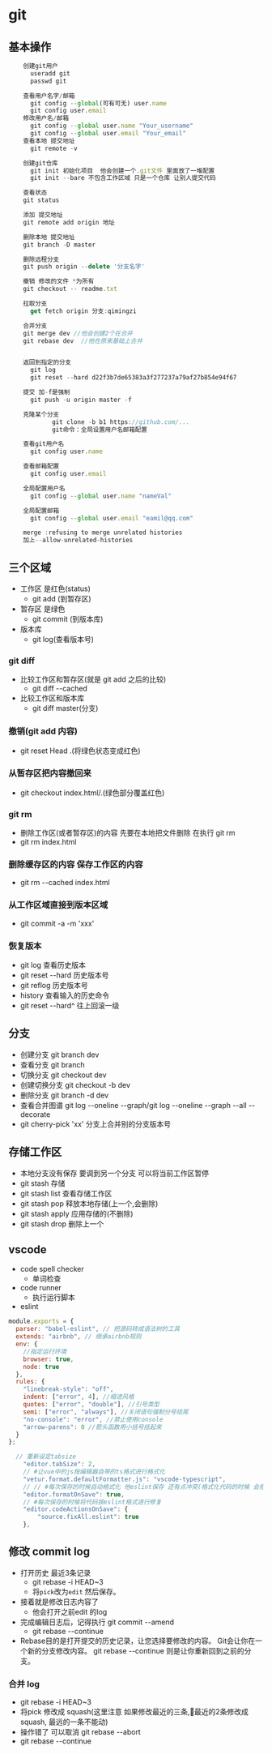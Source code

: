 # git

## 基本操作

```javascript
    创建git用户
      useradd git
      passwd git

    查看用户名字/邮箱
      git config --global(可有可无) user.name
      git config user.email
    修改用户名/邮箱
      git config --global user.name "Your_username"
      git config --global user.email "Your_email"
    查看本地 提交地址
      git remote -v

    创建git仓库
      git init 初始化项目  他会创建一个.git文件 里面放了一堆配置
      git init --bare 不包含工作区域 只是一个仓库 让别人提交代码

    查看状态
    git status

    添加 提交地址
    git remote add origin 地址

    删除本地 提交地址
    git branch -D master

    删除远程分支
    git push origin --delete '分支名字'

    撤销 修改的文件 *为所有
    git checkout -- readme.txt

    拉取分支
	  get fetch origin 分支:qimingzi

    合并分支
    git merge dev //他会创建2个在合并
    git rebase dev  //他在原来基础上合并


    返回到指定的分支
      git log
      git reset --hard d22f3b7de65383a3f277237a79af27b854e94f67

    提交 加-f是强制
      git push -u origin master -f

    克隆某个分支
			git clone -b b1 https://github.com/...
			git命令：全局设置用户名邮箱配置

    查看git用户名
      git config user.name

    查看邮箱配置
      git config user.email

    全局配置用户名
      git config --global user.name "nameVal"

    全局配置邮箱
      git config --global user.email "eamil@qq.com"

    merge :refusing to merge unrelated histories
    加上--allow-unrelated-histories


```

## 三个区域

- 工作区 是红色(status)
  - git add (到暂存区)
- 暂存区 是绿色
  - git commit (到版本库)
- 版本库
  - git log(查看版本号)

### git diff

- 比较工作区和暂存区(就是 git add 之后的比较)
  - git diff --cached
- 比较工作区和版本库
  - git diff master(分支)

### 撤销(git add 内容)

- git reset Head .(将绿色状态变成红色)

### 从暂存区把内容撤回来

- git checkout index.html/.(绿色部分覆盖红色)

### git rm

- 删除工作区(或者暂存区)的内容 先要在本地把文件删除 在执行 git rm
- git rm index.html

### 删除缓存区的内容 保存工作区的内容

- git rm --cached index.html

### 从工作区域直接到版本区域

- git commit -a -m 'xxx'

### 恢复版本

- git log 查看历史版本
- git reset --hard 历史版本号
- git reflog 历史版本号
- history 查看输入的历史命令
- git reset --hard^ 往上回滚一级

## 分支

- 创建分支 git branch dev
- 查看分支 git branch
- 切换分支 git checkout dev
- 创建切换分支 git checkout -b dev
- 删除分支 git branch -d dev
- 查看合并图谱 git log --oneline --graph/git log --oneline --graph --all --decorate
- git cherry-pick 'xx' 分支上合并别的分支版本号

## 存储工作区

- 本地分支没有保存 要调到另一个分支 可以将当前工作区暂停
- git stash 存储
- git stash list 查看存储工作区
- git stash pop 释放本地存储(上一个,会删除)
- git stash apply 应用存储的(不删除)
- git stash drop 删除上一个

## vscode

- code spell checker
  - 单词检查
- code runner
  - 执行运行脚本
- eslint

```js
module.exports = {
  parser: "babel-eslint", // 把源码转成语法树的工具
  extends: "airbnb", // 继承airbnb规则
  env: {
    //指定运行环境
    browser: true,
    node: true
  },
  rules: {
    "linebreak-style": "off",
    indent: ["error", 4], //缩进风格
    quotes: ["error", "double"], //引号类型
    semi: ["error", "always"], //关闭语句强制分号结尾
    "no-console": "error", //禁止使用console
    "arrow-parens": 0 //箭头函数用小括号括起来
  }
};
```

```js
  // 重新设定tabsize
    "editor.tabSize": 2,
    // #让vue中的js按编辑器自带的ts格式进行格式化
    "vetur.format.defaultFormatter.js": "vscode-typescript",
    // // #每次保存的时候自动格式化 他eslint保存 还有点冲突(格式化代码的时候 会把最后一行空格删除,eslint 需要保存这一行)
    "editor.formatOnSave": true,
    // #每次保存的时候将代码按eslint格式进行修复
    "editor.codeActionsOnSave": {
        "source.fixAll.eslint": true
    },
```
## 修改 commit log
- 打开历史 最近3条记录
  - git rebase -i HEAD~3
  - 将`pick`改为`edit` 然后保存。
- 接着就是修改日志内容了
  -   他会打开之前edit 的log
- 完成编辑日志后，记得执行 git commit --amend
  - git rebase --continue
- Rebase目的是打开提交的历史记录，让您选择要修改的内容。 Git会让你在一个新的分支修改内容。 git rebase --continue 则是让你重新回到之前的分支。
### 合并 log
- git rebase -i HEAD~3
- 将pick 修改成 squash(这里注意  如果修改最近的三条,最近的2条修改成squash, 最远的一条不能动)
- 操作错了 可以取消 git rebase --abort
- git rebase --continue
